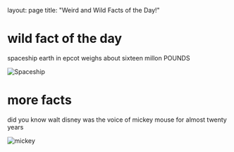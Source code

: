 layout: page
title: "Weird and Wild Facts of the Day!"

# wild fact of the day

spaceship earth in epcot weighs about sixteen millon POUNDS

![Spaceship](https://upload.wikimedia.org/wikipedia/commons/thumb/5/5b/Spaceship_Earth_%283-4_crop%29.jpg/250px-Spaceship_Earth_%283-4_crop%29.jpg)


# more facts 

did you know walt disney was the voice of mickey mouse for almost twenty years 


![mickey](https://upload.wikimedia.org/wikipedia/commons/thumb/4/4f/Mickey_Mouse_%28poster_version%29.svg/220px-Mickey_Mouse_%28poster_version%29.svg.png)



